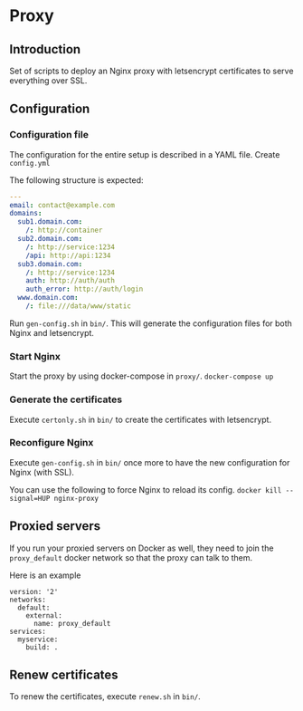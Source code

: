 # Proxy

## Introduction
Set of scripts to deploy an Nginx proxy with letsencrypt certificates to serve everything over SSL.

## Configuration

### Configuration file
The configuration for the entire setup is described in a YAML file.
Create `config.yml`

The following structure is expected:
```yaml
---
email: contact@example.com
domains:
  sub1.domain.com:
    /: http://container
  sub2.domain.com:
    /: http://service:1234
    /api: http://api:1234
  sub3.domain.com:
    /: http://service:1234
    auth: http://auth/auth
    auth_error: http://auth/login
  www.domain.com:
    /: file:///data/www/static
```

Run `gen-config.sh` in `bin/`.
This will generate the configuration files for both Nginx and letsencrypt.

### Start Nginx
Start the proxy by using docker-compose in `proxy/`.
`docker-compose up`

### Generate the certificates
Execute `certonly.sh` in `bin/` to create the certificates with letsencrypt.

### Reconfigure Nginx
Execute `gen-config.sh` in `bin/` once more to have the new configuration for Nginx (with SSL).

You can use the following to force Nginx to reload its config.
`docker kill --signal=HUP nginx-proxy`

## Proxied servers
If you run your proxied servers on Docker as well, they need to join
the `proxy_default` docker network so that the proxy can talk to them.

Here is an example
```
version: '2'
networks:
  default:
    external:
      name: proxy_default
services:
  myservice:
    build: .
```

## Renew certificates
To renew the certificates, execute `renew.sh` in `bin/`.
